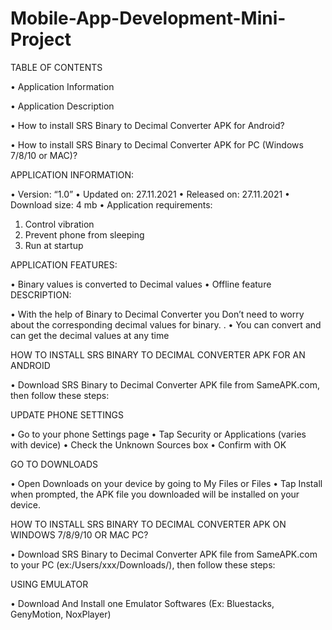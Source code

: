 # Mobile-App-Development-Mini-Project
TABLE OF CONTENTS

•	Application Information

•	Application Description

•	How to install SRS Binary to Decimal Converter APK for Android?

•	How to install SRS Binary to Decimal Converter APK for PC (Windows 7/8/10 or MAC)?


APPLICATION INFORMATION:

•	Version:	“1.0”
•	Updated on:	27.11.2021
•	Released on:	27.11.2021
•	Download size: 4 mb
•	Application requirements:
1.	Control vibration
2.	Prevent phone from sleeping
3.	Run at startup


APPLICATION FEATURES:

•	Binary values is converted to Decimal values
•	Offline feature
DESCRIPTION:

•	With the help of Binary to Decimal Converter you Don’t need to worry about the corresponding decimal values for binary.
.
•	You can convert and can get the decimal values at any time

HOW TO INSTALL SRS BINARY TO DECIMAL CONVERTER APK FOR AN ANDROID 

•	Download SRS Binary to Decimal Converter APK file from SameAPK.com, then follow these steps:

UPDATE PHONE SETTINGS 

•	Go to your phone Settings page
•	Tap Security or Applications (varies with device)
•	Check the Unknown Sources box
•	Confirm with OK

GO TO DOWNLOADS 

•	Open Downloads on your device by going to My Files or Files
•	Tap Install when prompted, the APK file you downloaded will be installed on your device.

HOW TO INSTALL SRS BINARY TO DECIMAL CONVERTER APK ON WINDOWS 7/8/9/10 OR MAC PC? 

•	Download SRS Binary to Decimal Converter APK file from SameAPK.com to your PC (ex:/Users/xxx/Downloads/), then follow these steps:

 
USING EMULATOR 

•	Download And Install one Emulator Softwares (Ex: Bluestacks, GenyMotion, NoxPlayer)

